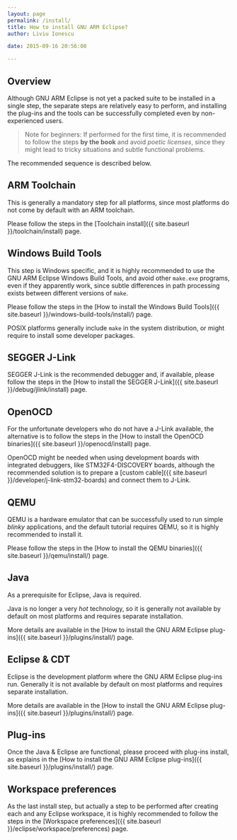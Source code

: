 ```yaml
---
layout: page
permalink: /install/
title: How to install GNU ARM Eclipse?
author: Liviu Ionescu

date: 2015-09-16 20:56:00

---
```


## Overview

Although GNU ARM Eclipse is not yet a packed suite to be installed in a single step, the separate steps are relatively easy to perform, and installing the plug-ins and the tools can be successfully completed even by non-experienced users.

> Note for beginners: If performed for the first time, it is recommended to follow the steps **by the book** and avoid _poetic licenses_, since they might lead to tricky situations and subtle functional problems.

The recommended sequence is described below.

## ARM Toolchain

This is generally a mandatory step for all platforms, since most platforms do not come by default with an ARM toolchain.

Please follow the steps in the [Toolchain install]({{ site.baseurl }}/toolchain/install) page.

## Windows Build Tools

This step is Windows specific, and it is highly recommended to use the GNU ARM Eclipse Windows Build Tools, and avoid other `make.exe` programs, even if they apparently work, since subtle differences in path processing exists between different versions of `make`.

Please follow the steps in the [How to install the Windows Build Tools]({{ site.baseurl }}/windows-build-tools/install/) page.

POSIX platforms generally include `make` in the system distribution, or might require to install some developer packages.

## SEGGER J-Link

SEGGER J-Link is the recommended debugger and, if available, please follow the steps in the [How to install the SEGGER J-Link]({{ site.baseurl }}/debug/jlink/install) page.

## OpenOCD

For the unfortunate developers who do not have a J-Link available, the alternative is to follow the steps in the [How to install the OpenOCD binaries]({{ site.baseurl }}/openocd/install) page.

OpenOCD might be needed when using development boards with integrated debuggers, like STM32F4-DISCOVERY boards, although the recommended solution is to prepare a [custom cable]({{ site.baseurl }}/developer/j-link-stm32-boards) and connect them to J-Link.

## QEMU

QEMU is a hardware emulator that can be successfully used to run simple _blinky_ applications, and the default tutorial requires QEMU, so it is highly recommended to install it.

Please follow the steps in the [How to install the QEMU binaries]({{ site.baseurl }}/qemu/install/) page.

## Java

As a prerequisite for Eclipse, Java is required.

Java is no longer a very _hot_ technology, so it is generally not available by default on most platforms and requires separate installation.

More details are available in the [How to install the GNU ARM Eclipse plug-ins]({{ site.baseurl }}/plugins/install/) page.

## Eclipse & CDT

Eclipse is the development platform where the GNU ARM Eclipse plug-ins run. Generally it is not available by default on most platforms and requires separate installation.

More details are available in the [How to install the GNU ARM Eclipse plug-ins]({{ site.baseurl }}/plugins/install/) page.

## Plug-ins

Once the Java & Eclipse are functional, please proceed with plug-ins install, as explains in the  [How to install the GNU ARM Eclipse plug-ins]({{ site.baseurl }}/plugins/install/) page.

## Workspace preferences

As the last install step, but actually a step to be performed after creating each and any Eclipse workspace, it is highly recommended to follow the steps in the [Workspace preferences]({{ site.baseurl }}/eclipse/workspace/preferences) page.
